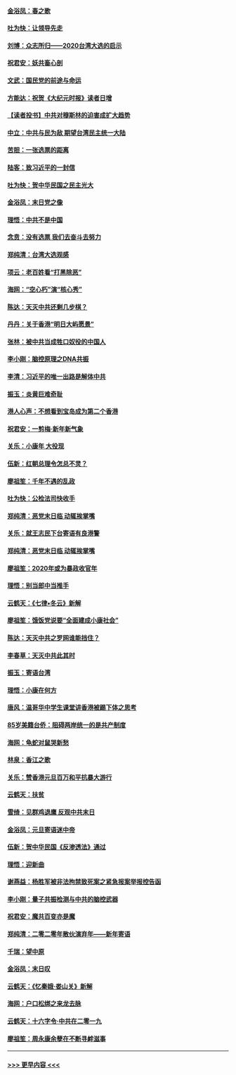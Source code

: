 #### [金浴凤：春之歌](../pages/nsc993/n11797687.md?t=01171355) 
#### [吐为快：让领导先走](../pages/nsc993/n11797512.md?t=01171355) 
#### [刘博：众志所归——2020台湾大选的启示](../pages/nsc993/n11796878.md?t=01171355) 
#### [祝君安：妖共畜心剖](../pages/nsc993/n11794273.md?t=01171355) 
#### [文武：国民党的前途与命运](../pages/nsc993/n11794198.md?t=01171355) 
#### [方能达：祝贺《大纪元时报》读者日增](../pages/nsc993/n11793807.md?t=01171355) 
#### [【读者投书】中共对穆斯林的迫害成扩大趋势](../pages/nsc993/n11791371.md?t=01171355) 
#### [中立：中共与民为敌 期望台湾民主统一大陆](../pages/nsc993/n11790392.md?t=01171355) 
#### [苦胆：一张选票的距离](../pages/nsc993/n11788914.md?t=01171355) 
#### [陆客：致习近平的一封信](../pages/nsc993/n11788867.md?t=01171355) 
#### [吐为快：贺中华民国之民主光大](../pages/nsc993/n11788618.md?t=01171355) 
#### [金浴凤：末日党之像](../pages/nsc993/n11787475.md?t=01171355) 
#### [理悟：中共不是中国](../pages/nsc993/n11787463.md?t=01171355) 
#### [念贲：没有选票  我们去奋斗去努力](../pages/nsc993/n11787398.md?t=01171355) 
#### [郑纯清：台湾大选观感](../pages/nsc993/n11786210.md?t=01171355) 
#### [项云：老百姓看“打黑除恶”](../pages/nsc993/n11785398.md?t=01171355) 
#### [海网：“空心朽”演“核心秀”](../pages/nsc993/n11783874.md?t=01171355) 
#### [陈达：天灭中共还剩几步棋？](../pages/nsc993/n11783719.md?t=01171355) 
#### [丹丹：关于香港“明日大屿愿景”](../pages/nsc993/n11783273.md?t=01171355) 
#### [张林：被中共当成牲口奴役的中国人](../pages/nsc993/n11782397.md?t=01171355) 
#### [李小刚：脑控原理之DNA共振](../pages/nsc993/n11780962.md?t=01171355) 
#### [李清：习近平的唯一出路是解体中共](../pages/nsc993/n11780866.md?t=01171355) 
#### [振玉：炎黄巨难奇耻](../pages/nsc993/n11779632.md?t=01171355) 
#### [港人心声：不想看到宝岛成为第二个香港](../pages/nsc993/n11778817.md?t=01171355) 
#### [祝君安：一剪梅‧新年新气象](../pages/nsc993/n11776340.md?t=01171355) 
#### [关乐：小康年 大役现](../pages/nsc993/n11774213.md?t=01171355) 
#### [伍新：红朝总理令怎总不灵？](../pages/nsc993/n11770813.md?t=01171355) 
#### [廖祖笙：千年不遇的乱政](../pages/nsc993/n11770373.md?t=01171355) 
#### [吐为快：公检法司快收手](../pages/nsc993/n11770359.md?t=01171355) 
#### [郑纯清：恶党末日临 动辄挨掌嘴](../pages/nsc993/n11769912.md?t=01171355) 
#### [关乐：就王志民下台寄语有良港警](../pages/nsc993/n11769903.md?t=01171355) 
#### [郑纯清：恶党末日临 动辄挨掌嘴](../pages/nsc993/n11769356.md?t=01171355) 
#### [廖祖笙：2020年或为暴政收官年](../pages/nsc993/n11768216.md?t=01171355) 
#### [理悟：别当郎中当推手](../pages/nsc993/n11768243.md?t=01171355) 
#### [云鹤天：《七律▪冬云》新解](../pages/nsc993/n11768204.md?t=01171355) 
#### [廖祖笙：饿饭党说要“全面建成小康社会”](../pages/nsc993/n11767482.md?t=01171355) 
#### [陈达：天灭中共之罗网谁能挡住？](../pages/nsc993/n11767465.md?t=01171355) 
#### [李春草：天灭中共此其时](../pages/nsc993/n11767452.md?t=01171355) 
#### [振玉：寄语台湾](../pages/nsc993/n11767432.md?t=01171355) 
#### [理悟：小康在何方](../pages/nsc993/n11767394.md?t=01171355) 
#### [唐风：温哥华中学生课堂讲香港被踢下体之思考](../pages/nsc993/n11766848.md?t=01171355) 
#### [85岁美籍台侨：阻碍两岸统一的是共产制度](../pages/nsc993/n11765043.md?t=01171355) 
#### [海网：龟蛇对鼠哭新愁](../pages/nsc993/n11764895.md?t=01171355) 
#### [林泉：香江之歌](../pages/nsc993/n11764415.md?t=01171355) 
#### [关乐：赞香港元旦百万和平抗暴大游行](../pages/nsc993/n11764382.md?t=01171355) 
#### [云鹤天：扶贫](../pages/nsc993/n11764245.md?t=01171355) 
#### [雪绮：见群鸡退鹰  反观中共末日](../pages/nsc993/n11762112.md?t=01171355) 
#### [金浴凤：元旦寄语迷中帝](../pages/nsc993/n11761788.md?t=01171355) 
#### [伍新：贺中华民国《反渗透法》通过](../pages/nsc993/n11761994.md?t=01171355) 
#### [理悟：迎新曲](../pages/nsc993/n11761152.md?t=01171355) 
#### [谢燕益：杨胜军被非法拘禁致死案之紧急报案举报控告函](../pages/nsc993/n11756134.md?t=01171355) 
#### [李小刚：量子共振检测与中共的脑控武器](../pages/nsc993/n11754518.md?t=01171355) 
#### [祝君安：魔共百变亦是魔](../pages/nsc993/n11754469.md?t=01171355) 
#### [郑纯清：二零二零年散伙演弃年——新年寄语](../pages/nsc993/n11754195.md?t=01171355) 
#### [千瑞：望中原](../pages/nsc993/n11754159.md?t=01171355) 
#### [金浴凤：末日叹](../pages/nsc993/n11752359.md?t=01171355) 
#### [云鹤天：《忆秦娥‧娄山关》新解](../pages/nsc993/n11752348.md?t=01171355) 
#### [海网：户口松绑之来龙去脉](../pages/nsc993/n11752328.md?t=01171355) 
#### [云鹤天：十六字令‧中共在二零一九](../pages/nsc993/n11752305.md?t=01171355) 
#### [廖祖笙：周永康余孽在不断寻衅滋事](../pages/nsc993/n11751013.md?t=01171355) 

----
#### [ >>> 更早内容 <<< ](../indexes/nsc993-earlier.md)
